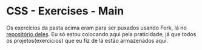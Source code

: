 # CSS - Exercises - Main
Os exercícios da pasta acima eram para ser puxados usando Fork, lá no [repositório deles](https://github.com/TheOdinProject/css-exercises).
Eu só estou colocando aqui pela praticidade, já que todos os projetos(exercícios) que eu fiz de lá estão armazenados aqui.
